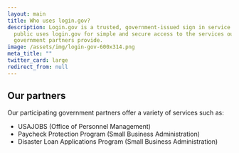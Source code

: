 ```yaml
---
layout: main
title: Who uses login.gov?
description: Login.gov is a trusted, government-issued sign in service. The
  public uses login.gov for simple and secure access to the services our
  government partners provide.
image: /assets/img/login-gov-600x314.png
meta_title: ""
twitter_card: large
redirect_from: null
---
```



## Our partners

Our participating government partners offer a variety of services such as:

* USAJOBS (Office of Personnel Management)
* Paycheck Protection Program (Small Business Administration)
* Disaster Loan Applications Program (Small Business Administration)